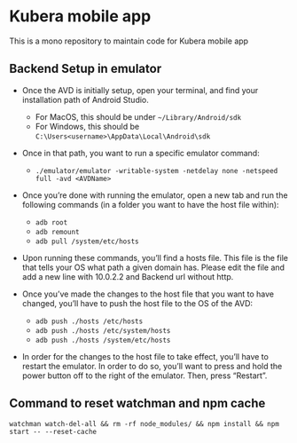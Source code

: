 # Kubera mobile app

This is a mono repository to maintain code for Kubera mobile app

## Backend Setup in emulator

- Once the AVD is initially setup, open your terminal, and find your installation path of Android Studio.

  - For MacOS, this should be under `~/Library/Android/sdk`
  - For Windows, this should be `C:\Users<username>\AppData\Local\Android\sdk`

- Once in that path, you want to run a specific emulator command:

  - `./emulator/emulator -writable-system -netdelay none -netspeed full -avd <AVDName>`

- Once you’re done with running the emulator, open a new tab and run the following commands (in a folder you want to have the host file within):

  - `adb root`
  - `adb remount`
  - `adb pull /system/etc/hosts`

- Upon running these commands, you’ll find a hosts file. This file is the file that tells your OS what path a given domain has. Please edit the file and add a new line
  with 10.0.2.2 and Backend url without http.

- Once you’ve made the changes to the host file that you want to have changed, you’ll have to push the host file to the OS of the AVD:

  - `adb push ./hosts /etc/hosts`
  - `adb push ./hosts /etc/system/hosts`
  - `adb push ./hosts /system/etc/hosts`

- In order for the changes to the host file to take effect, you’ll have to restart the emulator. In order to do so, you’ll want to press and hold the power button off to the right of the emulator. Then, press “Restart”.

## Command to reset watchman and npm cache

`watchman watch-del-all && rm -rf node_modules/ && npm install && npm start -- --reset-cache`
